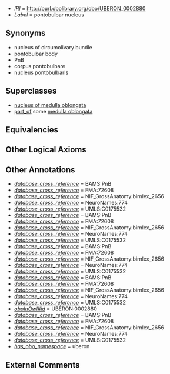  * *IRI* = http://purl.obolibrary.org/obo/UBERON_0002880
 * *Label* = pontobulbar nucleus

## Synonyms

 * nucleus of circumolivary bundle
 * pontobulbar body
 * PnB
 * corpus pontobulbare
 * nucleus pontobulbaris

## Superclasses

 * [nucleus of medulla oblongata](../../UBERON/35/UBERON_0007635.md)
 * [part_of](../../BFO/50/BFO_0000050.md) some [medulla oblongata](../../UBERON/96/UBERON_0001896.md)

## Equivalencies


## Other Logical Axioms


## Other Annotations

 * *[database_cross_reference](../../ef/oboInOwl#hasDbXref.md)* = BAMS:PnB
 * *[database_cross_reference](../../ef/oboInOwl#hasDbXref.md)* = FMA:72608
 * *[database_cross_reference](../../ef/oboInOwl#hasDbXref.md)* = NIF_GrossAnatomy:birnlex_2656
 * *[database_cross_reference](../../ef/oboInOwl#hasDbXref.md)* = NeuroNames:774
 * *[database_cross_reference](../../ef/oboInOwl#hasDbXref.md)* = UMLS:C0175532
 * *[database_cross_reference](../../ef/oboInOwl#hasDbXref.md)* = BAMS:PnB
 * *[database_cross_reference](../../ef/oboInOwl#hasDbXref.md)* = FMA:72608
 * *[database_cross_reference](../../ef/oboInOwl#hasDbXref.md)* = NIF_GrossAnatomy:birnlex_2656
 * *[database_cross_reference](../../ef/oboInOwl#hasDbXref.md)* = NeuroNames:774
 * *[database_cross_reference](../../ef/oboInOwl#hasDbXref.md)* = UMLS:C0175532
 * *[database_cross_reference](../../ef/oboInOwl#hasDbXref.md)* = BAMS:PnB
 * *[database_cross_reference](../../ef/oboInOwl#hasDbXref.md)* = FMA:72608
 * *[database_cross_reference](../../ef/oboInOwl#hasDbXref.md)* = NIF_GrossAnatomy:birnlex_2656
 * *[database_cross_reference](../../ef/oboInOwl#hasDbXref.md)* = NeuroNames:774
 * *[database_cross_reference](../../ef/oboInOwl#hasDbXref.md)* = UMLS:C0175532
 * *[database_cross_reference](../../ef/oboInOwl#hasDbXref.md)* = BAMS:PnB
 * *[database_cross_reference](../../ef/oboInOwl#hasDbXref.md)* = FMA:72608
 * *[database_cross_reference](../../ef/oboInOwl#hasDbXref.md)* = NIF_GrossAnatomy:birnlex_2656
 * *[database_cross_reference](../../ef/oboInOwl#hasDbXref.md)* = NeuroNames:774
 * *[database_cross_reference](../../ef/oboInOwl#hasDbXref.md)* = UMLS:C0175532
 * *[oboInOwl#id](../../id/oboInOwl#id.md)* = UBERON:0002880
 * *[database_cross_reference](../../ef/oboInOwl#hasDbXref.md)* = BAMS:PnB
 * *[database_cross_reference](../../ef/oboInOwl#hasDbXref.md)* = FMA:72608
 * *[database_cross_reference](../../ef/oboInOwl#hasDbXref.md)* = NIF_GrossAnatomy:birnlex_2656
 * *[database_cross_reference](../../ef/oboInOwl#hasDbXref.md)* = NeuroNames:774
 * *[database_cross_reference](../../ef/oboInOwl#hasDbXref.md)* = UMLS:C0175532
 * *[has_obo_namespace](../../ce/oboInOwl#hasOBONamespace.md)* = uberon

## External Comments

